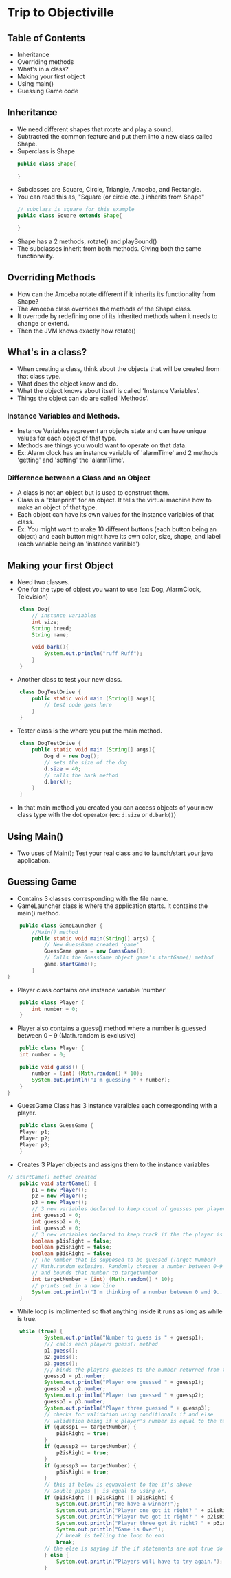 # Trip to Objectiville

## Table of Contents

- Inheritance 
- Overriding methods
- What's in a class?
- Making your first object
- Using main()
- Guessing Game code

## Inheritance
- We need different shapes that rotate and play a sound.
- Subtracted the common feature and put them into a new class called Shape.
- Superclass is Shape
    ```java 
    public class Shape{
        
    }
    ```
- Subclasses are Square, Circle, Triangle, Amoeba, and Rectangle.
- You can read this as, "Square (or circle etc..) inherits from Shape"
    ```java
    // subclass is square for this example
    public class Square extends Shape{

    }
    ```
- Shape has a 2 methods, rotate() and playSound()
- The subclasses inherit from both methods. Giving both the same functionality.

## Overriding Methods

- How can the Amoeba rotate different if it inherits its functionality from Shape?
- The Amoeba class overrides the methods of the Shape class. 
- It overrode by redefining one of its inherited methods when it needs to change or extend.
- Then the JVM knows exactly how rotate()

## What's in a class?

- When creating a class, think about the objects that will be created from that class type.
- What does the object know and do.
- What the object knows about itself is called 'Instance Variables'.
- Things the object can do are called 'Methods'.

### Instance Variables and Methods.

- Instance Variables represent an objects state and can have unique values for each object of that type.
- Methods are things you would want to operate on that data.
- Ex: Alarm clock has an instance variable of 'alarmTime' and 2 methods 'getting' and 'setting' the 'alarmTime'.

### Difference between a Class and an Object

- A class is not an object but is used to construct them.
- Class is a "blueprint" for an object. It tells the virtual machine how to make an object of that type.
- Each object can have its own values for the instance variables of that class.
- Ex: You might want to make 10 different buttons (each button being an object) and each button might have its own color, size, shape, and label (each variable being an 'instance variable')

## Making your first Object

- Need two classes.
- One for the type of object you want to use (ex: Dog, AlarmClock, Television)
```java
    class Dog{
        // instance variables
        int size;
        String breed;
        String name;

        void bark(){
            System.out.println("ruff Ruff");
        }
    }
```
- Another class to test your new class. 
```java
    class DogTestDrive {
        public static void main (String[] args){
            // test code goes here
        }
    }
```
- Tester class is the where you put the main method.
```java 
    class DogTestDrive {
        public static void main (String[] args){
            Dog d = new Dog();
            // sets the size of the dog
            d.size = 40;
            // calls the bark method
            d.bark();
        }
    }
```
- In that main method you created you can access objects of your new class type with the dot operator (ex: `d.size` or `d.bark()`)

## Using Main()

- Two uses of Main(); Test your real class and to launch/start your java application.

## Guessing Game

- Contains 3 classes corresponding with the file name.
- GameLauncher class is where the application starts. It contains the main() method.
```java
    public class GameLauncher {
        //Main() method
        public static void main(String[] args) {
            // New GuessGame created 'game'
            GuessGame game = new GuessGame();
            // Calls the GuessGame object game's startGame() method
            game.startGame();
        }
}
```
- Player class contains one instance variable 'number'
```java
    public class Player {
        int number = 0;
    }
```
- Player also contains a guess() method where a number is guessed between 0 - 9 (Math.random is exclusive)
```java
    public class Player {
    int number = 0;

    public void guess() {
        number = (int) (Math.random() * 10);
        System.out.println("I'm guessing " + number);
    }
}
```
- GuessGame Class has 3 instance varaibles each corresponding with a player.
```java
    public class GuessGame {
    Player p1;
    Player p2;
    Player p3;
    }
```
- Creates 3 Player objects and assigns them to the instance variables
```java
// startGame() method created 
    public void startGame() {
        p1 = new Player();
        p2 = new Player();
        p3 = new Player();
        // 3 new variables declared to keep count of guesses per player
        int guessp1 = 0;
        int guessp2 = 0;
        int guessp3 = 0;
        // 3 new variables declared to keep track if the the player is right or not
        boolean p1isRight = false;
        boolean p2isRight = false;
        boolean p3isRight = false;
        // The number that is supposed to be guessed (Target Number)
        // Math.random exlusive. Randomly chooses a number between 0-9
        // and bounds that number to targetNumber
        int targetNumber = (int) (Math.random() * 10);
        // prints out in a new line 
        System.out.println("I'm thinking of a number between 0 and 9...");
    }
```
- While loop is implimented so that anything inside it runs as long as while is true.
```java 
    while (true) {
            System.out.println("Number to guess is " + guessp1);
            /// calls each players guess() method
            p1.guess();
            p2.guess();
            p3.guess();
            /// binds the players guesses to the number returned from their guess() method
            guessp1 = p1.number;
            System.out.println("Player one guessed " + guessp1);
            guessp2 = p2.number;
            System.out.println("Player two guessed " + guessp2);
            guessp3 = p3.number;
            System.out.println("Player three guessed " + guessp3);
            // checks for validation using conditionals if and else
            // validation being if x player's number is equal to the targetNumber
            if (guessp1 == targetNumber) {
                p1isRight = true;
            }
            if (guessp2 == targetNumber) {
                p2isRight = true;
            }
            if (guessp3 == targetNumber) {
                p3isRight = true;
            }
            // this if below is equavalent to the if's above 
            // Double pipes || is equal to using or.
            if (p1isRight || p2isRight || p3isRight) {
                System.out.println("We have a winner!");
                System.out.println("Player one got it right? " + p1isRight);
                System.out.println("Player two got it right? " + p2isRight);
                System.out.println("Player three got it right? " + p3isRight);
                System.out.println("Game is Over");
                // break is telling the loop to end
                break;
            // the else is saying if the if statements are not true do what is in the else block.
            } else {
                System.out.println("Players will have to try again.");
            }

```